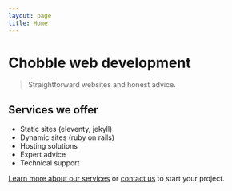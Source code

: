 ```yaml
---
layout: page
title: Home
---
```


# Chobble web development

> Straightforward websites and honest advice.

## Services we offer

- Static sites (eleventy, jekyll)
- Dynamic sites (ruby on rails)
- Hosting solutions
- Expert advice
- Technical support

[Learn more about our services](/services/) or [contact us](/contact/) to start your project.
